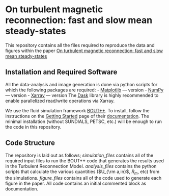 # On turbulent magnetic reconnection: fast and slow mean steady-states

This repository contains all the files required to reproduce the data and figures within the paper [On turbulent magnetic reconnection: fast and slow mean steady-states](https://arxiv.org/abs/2409.07346)

## Installation and Required Software

All the data-analysis and image generation is done via python scripts for which the following packages are required:
    - [Matplotlib](https://matplotlib.org/) &mdash; version 
    - [NumPy](https://numpy.org/) &mdash; version 
    - [Xarray](https://docs.xarray.dev/en/stable/index.html) &mdash; version 
The [Dask](https://docs.dask.org/en/stable/index.html) library is highly recommended to enable parallelized read/write operations via Xarray.

We use the fluid simulation framework [BOUT++](https://github.com/boutproject/BOUT-dev).  To install, follow the instructions on the [Getting Started](https://bout-dev.readthedocs.io/en/latest/user_docs/installing.html) page of their [documentation](https://bout-dev.readthedocs.io/en/latest/index.html).  The minimal installation (without SUNDIALS, PETSC, etc.) will be enough to run the code in this repository.  

## Code Structure

The repository is laid out as follows; *simulation_files* contains all of the required input files to run the BOUT++ code that generates the results used in the Turbulent Reconnection Model.  *analysis_files* contains the python scripts that calculate the various quantities ($U_{\rm a,in}$, $R_m$, etc) from the simulations.  *figure_files* contains all of the code used to generate each figure in the paper. All code contains an initial commented block as documentation.
